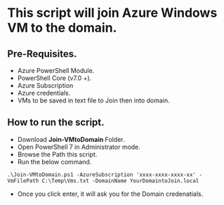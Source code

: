# This script will join Azure Windows VM to the domain.

## Pre-Requisites.
- Azure PowerShell Module.
- PowerShell Core (v7.0 +).
- Azure Subscription
- Azure credentials.
- VMs to be saved in text file to Join then into domain.

## How to run the script.
- Download **Join-VMtoDomain** Folder.
- Open PowerShell 7 in Administrator mode.
- Browse the Path this script.
- Run the below command.

`.\Join-VMtoDomain.ps1 -AzureSubscription 'xxxx-xxxx-xxxx-xx' -VmFilePath C:\Temp\Vms.txt -DomainName YourDomaintoJoin.local `

- Once you click enter, it will ask you for the Domain credenatials.
